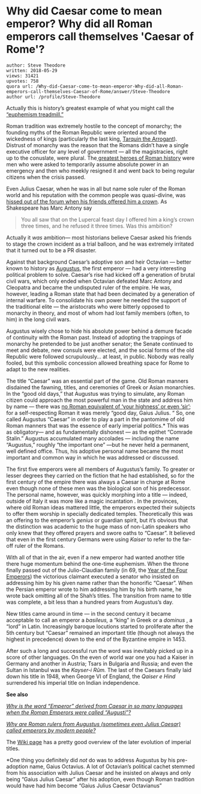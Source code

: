 # Why did Caesar come to mean emperor? Why did all Roman emperors call themselves 'Caesar of Rome'?

	author: Steve Theodore
	written: 2018-05-29
	views: 31421
	upvotes: 758
	quora url: /Why-did-Caesar-come-to-mean-emperor-Why-did-all-Roman-emperors-call-themselves-Caesar-of-Rome/answer/Steve-Theodore
	author url: /profile/Steve-Theodore


Actually this is history’s greatest example of what you might call the [“euphemism treadmill.”](http://qr.ae/TUTzWY)

Roman tradition was extremely hostile to the concept of monarchy; the founding myths of the Roman Republic were oriented around the wickedness of kings (particularly the last king, [Tarquin the Arrogant](https://www.ancient.eu/Lucius_Tarquinius_Superbus/)). Distrust of monarchy was the reason that the Romans didn’t have a single executive officer for any level of government — all the magistracies, right up to the conuslate, were plural. The[ greatest heroes of Roman history](https://www.quora.com/What-was-the-most-Roman-thing-ever/answer/Steve-Theodore) were men who were asked to temporarily assume absolute power in an emergency and then who meekly resigned it and went back to being regular citizens when the crisis passed.

Even Julius Caesar, when he was in all but name sole ruler of the Roman world and his reputation with the common people was quasi-divine, was [hissed out of the forum when his friends offered him a crown](http://www.livius.org/sources/content/plutarch/plutarchs-caesar/the-lupercalia-incident/). As Shakespeare has Marc Antony say

> You all saw that on the Lupercal feast day I offered him a king’s crown three times, and he refused it three times. Was this ambition?

Actually it _was_ ambition— most historians believe Caesar asked his friends to stage the crown incident as a trial balloon, and he was extremely irritated that it turned out to be a PR disaster.

Against that background Caesar’s adoptive son and heir Octavian — better known to history as [Augustus](https://www.ancient.eu/augustus/), the first emperor — had a very interesting political problem to solve. Caesar’s rise had kicked off a generation of brutal civil wars, which only ended when Octavian defeated Marc Antony and Cleopatra and became the undisputed ruler of the empire. He was, however, leading a Roman state that had been decimated by a generation of internal warfare. To consolidate his own power he needed the support of the traditional elite — the aristocrats who were bitterly opposed to monarchy in theory, and most of whom had lost family members (often, to him) in the long civil wars.

Augustus wisely chose to hide his absolute power behind a demure facade of continuity with the Roman past. Instead of adopting the trappings of monarchy he pretended to be just another senator; the Senate continued to meet and debate, new consuls were elected, and the social forms of the old Republic were followed scrupulously… at least, in public. Nobody was really fooled, but this symbolic concession allowed breathing space for Rome to adapt to the new realities.

The title “Caesar” was an essential part of the game. Old Roman manners disdained the fawning, titles, and ceremonies of Greek or Asian monarchies. In the “good old days,” that Augustus was trying to simulate, any Roman citizen could approach the most powerful man in the state and address him by name — there was [no Roman equivalent of ‘your highness’ or even ‘sir’](https://www.quora.com/How-would-commoners-address-royalty-in-Ancient-Rome); for a self-respecting Roman it was merely “good day, Gaius Julius. “ So, one called Augustus “Caesar” in order to play a part in the pantomime of old Roman manners that was the essence of early imperial politics.* This was as obligatory— and as fundamentally dishonest — as the epithet “Comrade Stalin.” Augustus accumulated many accolades — including the name “Augustus,” roughly “the important one” —but he never held a permanent, well defined office. Thus, his adoptive personal name became the most important and common way in which he was addressed or discussed.

The first five emperors were all members of Augustus’s family. To greater or lesser degrees they carried on the fiction that he had established, so for the first century of the empire there was always a Caesar in charge at Rome even though none of these men was the biological son of his predecessor. The personal name, however, was quickly morphing into a title — indeed, outside of Italy it was more like a magic incantation . In the provinces, where old Roman ideas mattered little, the emperors expected their subjects to offer them worship in specially dedicated temples. Theoretically this was an offering to the emperor’s _genius_  or guardian spirit, but it’s obvious that the distinction was academic to the huge mass of non-Latin speakers who only knew that they offered prayers and swore oaths to “Caesar”. It believed that even in the first century Germans were using _Kaiser_ to refer to the far-off ruler of the Romans.

With all of that in the air, even if a new emperor had wanted another title there huge momentum behind the one-time euphemism. When the throne finally passed out of the Julio-Claudian family (in 69, the [Year of the Four Emperors](https://en.wikipedia.org/wiki/Year_of_the_Four_Emperors)) the victorious claimant executed a senator who insisted on addressing him by his given name rather than the honorific “Caesar”. When the Persian emperor wrote to him addressing him by his birth name, he wrote back omitting all of the Shah’s titles. The transition from name to title was complete, a bit less than a hundred years from Augustus’s day.

New titles came around in time — in the second century it became acceptable to call an emperor a _basileus,_ a “king” in Greek or a _dominus_ , a “lord” in Latin. Increasingly baroque locutions started to proliferate after the 5th century but “Caesar” remained an important title (though not always the highest in precedence) down to the end of the Byzantine empire in 1453.

After such a long and successful run the word was inevitably picked up in a score of other languages. On the even of world war one you had a Kaiser in Germany and another in Austria; Tsars in Bulgaria and Russia; and even the Sultan in Istanbul was the _Kayser-i Rûm._ The last of the Caesars finally laid down his title in 1948, when George VI of England, the _Qaiser e Hind_ surrendered his imperial title on Indian independence.

__See also__ 

_[Why is the word “Emperor” derived from Caesar in so many languages when the Roman Emperors were called “Augusti”?](https://www.quora.com/Why-is-the-word-“Emperor”-derived-from-Caesar-in-so-many-languages-when-the-Roman-Emperors-were-called-“Augusti”/answer/Steve-Theodore)_ 

_[Why are Roman rulers from Augustus (sometimes even Julius Caesar) called emperors by modern people?](https://www.quora.com/Roman-Empire-Why-are-Roman-rulers-from-Augustus-sometimes-even-Julius-Caesar-called-emperors-by-modern-people)_ 

The [Wiki page](https://en.wikipedia.org/wiki/Caesar_(title)) has a pretty good overview of the later evolution of imperial titles.



*One thing you definitely did _not_  do was to address Augustus by his pre-adoption name, Gaius Octavius. A lot of Octavian’s political cachet stemmed from his association with Julius Caesar and he insisted on always and only being “Gaius Julius Caesar” after his adoption, even though Roman tradition would have had him become “Gaius Julius Caesar Octavianus”

